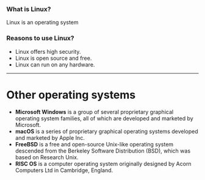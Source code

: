 
### What is Linux?

Linux is an operating system

### Reasons to use Linux?

* Linux offers high security.
* Linux is open source and free.
* Linux can run on any hardware.

----
# Other operating systems
* **Microsoft Windows** is a group of several proprietary graphical operating system families, all of which are developed and marketed by Microsoft. 
* **macOS** is a series of proprietary graphical operating systems developed and marketed by Apple Inc. 
* **FreeBSD** is a free and open-source Unix-like operating system descended from the Berkeley Software Distribution (BSD), which was based on Research Unix.
* **RISC OS** is a computer operating system originally designed by Acorn Computers Ltd in Cambridge, England. 

